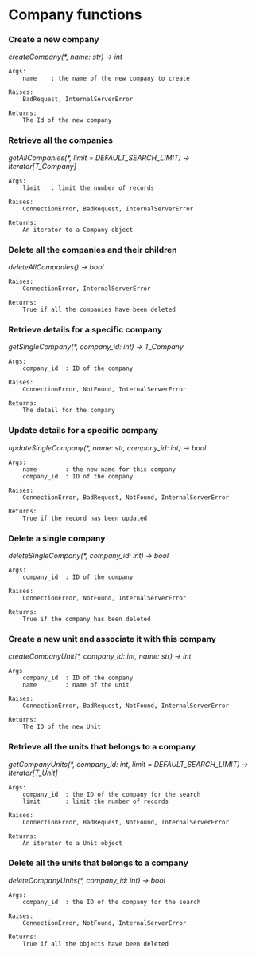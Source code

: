 # Company functions


### **Create a new company**
_createCompany(*, name: str) -> int_


    Args:
        name    : the name of the new company to create

    Raises:
        BadRequest, InternalServerError

    Returns:
        The Id of the new company



### **Retrieve all the companies**
_getAllCompanies(*, limit = DEFAULT_SEARCH_LIMIT) -> Iterator[T_Company]_

    Args:
        limit   : limit the number of records

    Raises:
        ConnectionError, BadRequest, InternalServerError

    Returns:
        An iterator to a Company object




### **Delete all the companies and their children**
_deleteAllCompanies() -> bool_

    Raises:
        ConnectionError, InternalServerError

    Returns:
        True if all the companies have been deleted




### **Retrieve details for a specific company**
_getSingleCompany(*, company_id: int) -> T_Company_

    Args:
        company_id  : ID of the company

    Raises:
        ConnectionError, NotFound, InternalServerError

    Returns:
        The detail for the company



### **Update details for a specific company**
_updateSingleCompany(*, name: str, company_id: int) -> bool_

    Args:
        name        : the new name for this company
        company_id  : ID of the company

    Raises:
        ConnectionError, BadRequest, NotFound, InternalServerError

    Returns:
        True if the record has been updated



### **Delete a single company**
_deleteSingleCompany(*, company_id: int) -> bool_

    Args:
        company_id  : ID of the company

    Raises:
        ConnectionError, NotFound, InternalServerError

    Returns:
        True if the company has been deleted



### **Create a new unit and associate it with this company**
_createCompanyUnit(*, company_id: int, name: str) -> int_

    Args
        company_id  : ID of the company
        name        : name of the unit

    Raises:
        ConnectionError, BadRequest, NotFound, InternalServerError

    Returns:
        The ID of the new Unit



### **Retrieve all the units that belongs to a company**
_getCompanyUnits(*, company_id: int, limit = DEFAULT_SEARCH_LIMIT) -> Iterator[T_Unit]_

    Args:
        company_id  : the ID of the company for the search
        limit       : limit the number of records

    Raises:
        ConnectionError, BadRequest, NotFound, InternalServerError

    Returns:
        An iterator to a Unit object



### **Delete all the units that belongs to a company**
_deleteCompanyUnits(*, company_id: int) -> bool_

    Args:
        company_id  : the ID of the company for the search

    Raises:
        ConnectionError, NotFound, InternalServerError

    Returns:
        True if all the objects have been deleted
